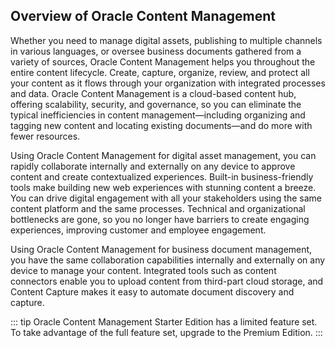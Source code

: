 ## Overview of Oracle Content Management

Whether you need to manage digital assets, publishing to multiple channels in various languages, or oversee business documents gathered from a variety of sources, Oracle Content Management helps you throughout the entire content lifecycle. Create, capture, organize, review, and protect all your content as it flows through your organization with integrated processes and data. Oracle Content Management is a cloud-based content hub, offering scalability, security, and governance, so you can eliminate the typical inefficiencies in content management—including organizing and tagging new content and locating existing documents—and do more with fewer resources.

Using Oracle Content Management for digital asset management, you can rapidly collaborate internally and externally on any device to approve content and create contextualized experiences. Built-in business-friendly tools make building new web experiences with stunning content a breeze. You can drive digital engagement with all your stakeholders using the same content platform and the same processes. Technical and organizational bottlenecks are gone, so you no longer have barriers to create engaging experiences, improving customer and employee engagement.

Using Oracle Content Management for business document management, you have the same collaboration capabilities internally and externally on any device to manage your content. Integrated tools such as content connectors enable you to upload content from third-part cloud storage, and Content Capture makes it easy to automate document discovery and capture.

::: tip
Oracle Content Management Starter Edition has a limited feature set. To take advantage of the full feature set, upgrade to the Premium Edition.
:::
